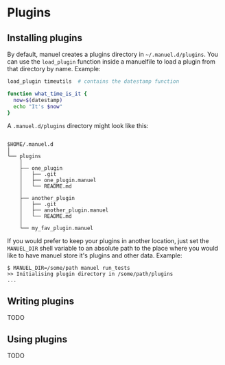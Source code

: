 # Plugins


## Installing plugins

By default, manuel creates a plugins directory in `~/.manuel.d/plugins`.
You can use the `load_plugin` function inside a manuelfile to load a plugin from
that directory by name. Example:

```bash
load_plugin timeutils  # contains the datestamp function

function what_time_is_it {
  now=$(datestamp)
  echo "It's $now"
}
```

A `.manuel.d/plugins` directory might look like this:

```

$HOME/.manuel.d
│
└── plugins
    │
    ├── one_plugin
    │   ├── .git
    │   ├── one_plugin.manuel
    │   └── README.md
    │
    ├── another_plugin
    │   ├── .git
    │   ├── another_plugin.manuel
    │   └── README.md
    │
    └── my_fav_plugin.manuel
```

If you would prefer to keep your plugins in another location, just set the
`MANUEL_DIR` shell variable to an absolute path to the place where you would like
to have manuel store it's plugins and other data. Example:
```
$ MANUEL_DIR=/some/path manuel run_tests
>> Initialising plugin directory in /some/path/plugins
...
```


## Writing plugins

TODO

## Using plugins

TODO